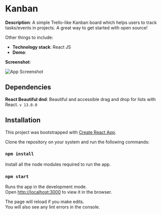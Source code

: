 # Kanban

**Description**:  A simple Trello-like Kanban board which helps users to track tasks/events in projects. A great way to get started with open source!

Other things to include:

  - **Technology stack**: React JS
  - **Demo**:


**Screenshot**:

![App Screenshot](https://i.ibb.co/7bwhccb/Screenshot-2021-01-26-at-5-52-23-PM.png)


## Dependencies

**React Beautiful dnd**: Beautiful and accessible drag and drop for lists with React. `v 13.0.0`

## Installation

This project was bootstrapped with [Create React App](https://github.com/facebook/create-react-app).

Clone the repository on your system and run the following  commands:

### `npm install`

Install all the node modules required to run the app.

### `npm start`

Runs the app in the development mode.\
Open [http://localhost:3000](http://localhost:3000) to view it in the browser.

The page will reload if you make edits.\
You will also see any lint errors in the console.
